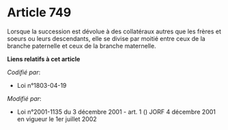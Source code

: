 # Article 749

Lorsque la succession est dévolue à des collatéraux autres que les frères et soeurs ou leurs descendants, elle se divise par
moitié entre ceux de la branche paternelle et ceux de la branche maternelle.

**Liens relatifs à cet article**

_Codifié par_:

  - Loi n°1803-04-19

_Modifié par_:

  - Loi n°2001-1135 du 3 décembre 2001 - art. 1 () JORF 4 décembre 2001 en vigueur le 1er juillet 2002
